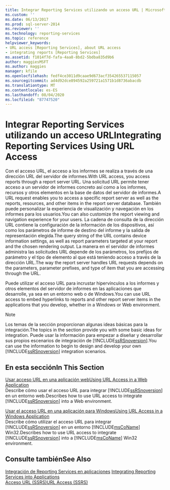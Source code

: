 ```yaml
---
title: Integrar Reporting Services utilizando un acceso URL | Microsoft Docs
ms.custom: ''
ms.date: 06/13/2017
ms.prod: sql-server-2014
ms.reviewer: ''
ms.technology: reporting-services
ms.topic: reference
helpviewer_keywords:
- URL access [Reporting Services], about URL access
- integrating reports [Reporting Services]
ms.assetid: f1014f7d-fafa-4aa8-8bd2-5bdba835d9b6
author: maggiesMSFT
ms.author: maggies
manager: kfile
ms.openlocfilehash: fedf4ce3011d9caae9d673acf354265537115057
ms.sourcegitcommit: ad4d92dce894592a259721a1571b1d8736abacdb
ms.translationtype: MT
ms.contentlocale: es-ES
ms.lasthandoff: 08/04/2020
ms.locfileid: "87747520"
---
```

# <a name="integrating-reporting-services-using-url-access"></a><span data-ttu-id="fb0c4-102">Integrar Reporting Services utilizando un acceso URL</span><span class="sxs-lookup"><span data-stu-id="fb0c4-102">Integrating Reporting Services Using URL Access</span></span>
  <span data-ttu-id="fb0c4-103">Con el acceso URL, el acceso a los informes se realiza a través de una dirección URL del servidor de informes.</span><span class="sxs-lookup"><span data-stu-id="fb0c4-103">With URL access, you access reports through a report server URL.</span></span> <span data-ttu-id="fb0c4-104">Una solicitud URL permite tener acceso a un servidor de informes concreto así como a los informes, recursos y otros elementos en la base de datos del servidor de informes.</span><span class="sxs-lookup"><span data-stu-id="fb0c4-104">A URL request enables you to access a specific report server as well as the reports, resources, and other items in the report server database.</span></span> <span data-ttu-id="fb0c4-105">También puede personalizar la experiencia de visualización y navegación en los informes para los usuarios.</span><span class="sxs-lookup"><span data-stu-id="fb0c4-105">You can also customize the report viewing and navigation experience for your users.</span></span> <span data-ttu-id="fb0c4-106">La cadena de consulta de la dirección URL contiene la configuración de la información de los dispositivos, así como los parámetros de informe de destino del informe y la salida de representación elegida.</span><span class="sxs-lookup"><span data-stu-id="fb0c4-106">The query string of the URL contains device information settings, as well as report parameters targeted at your report and the chosen rendering output.</span></span> <span data-ttu-id="fb0c4-107">La manera en el servidor de informes administra las solicitudes URL depende de los parámetros, los prefijos de parámetro y el tipo de elemento al que está teniendo acceso a través de la dirección URL.</span><span class="sxs-lookup"><span data-stu-id="fb0c4-107">The way the report server handles URL requests depends on the parameters, parameter prefixes, and type of item that you are accessing through the URL.</span></span>  
  
 <span data-ttu-id="fb0c4-108">Puede utilizar el acceso URL para incrustar hipervínculos a los informes y otros elementos del servidor de informes en las aplicaciones que desarrolle, ya sea en un entorno web o de Windows.</span><span class="sxs-lookup"><span data-stu-id="fb0c4-108">You can use URL access to embed hyperlinks to reports and other report server items in the applications that you develop, whether in a Windows or Web environment.</span></span>  
  
> [!NOTE]  
>  <span data-ttu-id="fb0c4-109">Los temas de la sección proporcionan algunas ideas básicas para la integración.</span><span class="sxs-lookup"><span data-stu-id="fb0c4-109">The topics in the section provide you with some basic ideas for integration.</span></span> <span data-ttu-id="fb0c4-110">Puede usar la información para empezar a diseñar y desarrollar sus propios escenarios de integración de [!INCLUDE[ssRSnoversion](../../includes/ssrsnoversion-md.md)].</span><span class="sxs-lookup"><span data-stu-id="fb0c4-110">You can use the information to begin to design and develop your own [!INCLUDE[ssRSnoversion](../../includes/ssrsnoversion-md.md)] integration scenarios.</span></span>  
  
## <a name="in-this-section"></a><span data-ttu-id="fb0c4-111">En esta sección</span><span class="sxs-lookup"><span data-stu-id="fb0c4-111">In This Section</span></span>  
 [<span data-ttu-id="fb0c4-112">Usar acceso URL en una aplicación web</span><span class="sxs-lookup"><span data-stu-id="fb0c4-112">Using URL Access in a Web Application</span></span>](integrating-reporting-services-using-url-access-web-application.md)  
 <span data-ttu-id="fb0c4-113">Describe cómo usar el acceso URL para integrar [!INCLUDE[ssRSnoversion](../../includes/ssrsnoversion-md.md)] en un entorno web.</span><span class="sxs-lookup"><span data-stu-id="fb0c4-113">Describes how to use URL access to integrate [!INCLUDE[ssRSnoversion](../../includes/ssrsnoversion-md.md)] into a Web environment.</span></span>  
  
 [<span data-ttu-id="fb0c4-114">Usar el acceso URL en una aplicación para Windows</span><span class="sxs-lookup"><span data-stu-id="fb0c4-114">Using URL Access in a Windows Application</span></span>](integrating-reporting-services-using-url-access-windows-application.md)  
 <span data-ttu-id="fb0c4-115">Describe cómo utilizar el acceso URL para integrar [!INCLUDE[ssRSnoversion](../../includes/ssrsnoversion-md.md)] en un entorno [!INCLUDE[msCoName](../../includes/msconame-md.md)] Win32.</span><span class="sxs-lookup"><span data-stu-id="fb0c4-115">Describes how to use URL access to integrate [!INCLUDE[ssRSnoversion](../../includes/ssrsnoversion-md.md)] into a [!INCLUDE[msCoName](../../includes/msconame-md.md)] Win32 environment.</span></span>  
  
## <a name="see-also"></a><span data-ttu-id="fb0c4-116">Consulte también</span><span class="sxs-lookup"><span data-stu-id="fb0c4-116">See Also</span></span>  
 <span data-ttu-id="fb0c4-117">[Integración de Reporting Services en aplicaciones](../application-integration/integrating-reporting-services-into-applications.md) </span><span class="sxs-lookup"><span data-stu-id="fb0c4-117">[Integrating Reporting Services into Applications](../application-integration/integrating-reporting-services-into-applications.md) </span></span>  
 [<span data-ttu-id="fb0c4-118">Acceso URL &#40;SSRS&#41;</span><span class="sxs-lookup"><span data-stu-id="fb0c4-118">URL Access &#40;SSRS&#41;</span></span>](../url-access-ssrs.md)  
  
  
